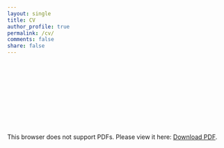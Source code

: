 ```yaml
---
layout: single
title: CV
author_profile: true
permalink: /cv/
comments: false
share: false
---
```


<object data="http://huyenle.net/CV_Dec2018.pdf" type="application/pdf" width="900px" height="900px">
    <embed src="http://huyenle.net/CV_Dec2018.pdf">
        <p>This browser does not support PDFs. Please view it here: <a href="http://www.dropbox.com/s/2x0n5tfpeicqcww/CV_Dec2018.pdf">Download PDF</a>.</p>
    </embed>
</object>

